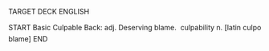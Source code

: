 TARGET DECK
ENGLISH

START
Basic
Culpable
Back: adj. Deserving blame.  culpability n. [latin culpo blame]
END

